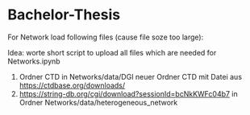 # Bachelor-Thesis

For Network load following files (cause file soze too large): 

Idea: worte short script to upload all files which are needed for Networks.ipynb 

1. Ordner CTD in Networks/data/DGI neuer Ordner CTD mit Datei aus https://ctdbase.org/downloads/
2. https://string-db.org/cgi/download?sessionId=bcNkKWFc04b7 in Ordner Networks/data/heterogeneous_network 
